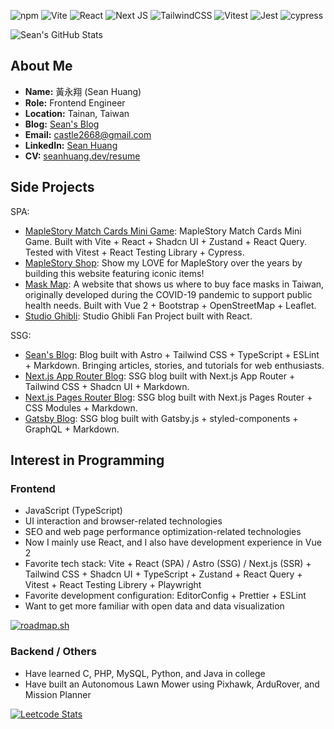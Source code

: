 ![npm](https://img.shields.io/badge/NPM-%23CB3837.svg?style=for-the-badge&logo=npm&logoColor=white)
![Vite](https://img.shields.io/badge/vite-%23646CFF.svg?style=for-the-badge&logo=vite&logoColor=white)
![React](https://img.shields.io/badge/react-%2320232a.svg?style=for-the-badge&logo=react&logoColor=%2361DAFB)
![Next JS](https://img.shields.io/badge/Next-black?style=for-the-badge&logo=next.js&logoColor=white)
![TailwindCSS](https://img.shields.io/badge/tailwindcss-%2338B2AC.svg?style=for-the-badge&logo=tailwind-css&logoColor=white)
![Vitest](https://img.shields.io/badge/-Vitest-252529?style=for-the-badge&logo=vitest&logoColor=FCC72B)
![Jest](https://img.shields.io/badge/-jest-%23C21325?style=for-the-badge&logo=jest&logoColor=white)
![cypress](https://img.shields.io/badge/-cypress-%23E5E5E5?style=for-the-badge&logo=cypress&logoColor=058a5e)

![Sean's GitHub Stats](https://github-readme-stats.vercel.app/api?username=castle2668&theme=react)

## About Me

* **Name:** 黃永翔 (Sean Huang)
* **Role:** Frontend Engineer
* **Location:** Tainan, Taiwan
* **Blog:** [Sean's Blog](https://www.seanhuang.dev)
* **Email:** castle2668@gmail.com
* **LinkedIn:** [Sean Huang](https://www.linkedin.com/in/sean-huang-tw/)
* **CV:** [seanhuang.dev/resume](https://www.seanhuang.dev/resume)

## Side Projects

SPA:

* [MapleStory Match Cards Mini Game](https://github.com/castle2668/maplestory-match-cards-minigame): MapleStory Match Cards Mini Game. Built with Vite + React + Shadcn UI + Zustand + React Query. Tested with Vitest + React Testing Library + Cypress.
* [MapleStory Shop](https://github.com/castle2668/maplestory-shop): Show my LOVE for MapleStory over the years by building this website featuring iconic items!
* [Mask Map](https://github.com/castle2668/mask-map): A website that shows us where to buy face masks in Taiwan, originally developed during the COVID-19 pandemic to support public health needs. Built with Vue 2 + Bootstrap + OpenStreetMap + Leaflet.
* [Studio Ghibli](https://github.com/castle2668/studio-ghibli): Studio Ghibli Fan Project built with React.

SSG:

* [Sean's Blog](https://github.com/castle2668/astro-blog): Blog built with Astro + Tailwind CSS + TypeScript + ESLint + Markdown. Bringing articles, stories, and tutorials for web enthusiasts.
* [Next.js App Router Blog](https://github.com/castle2668/next-app-router-blog): SSG blog built with Next.js App Router + Tailwind CSS + Shadcn UI + Markdown.
* [Next.js Pages Router Blog](https://github.com/castle2668/next-pages-router-blog): SSG blog built with Next.js Pages Router + CSS Modules + Markdown.
* [Gatsby Blog](https://github.com/castle2668/gatsby-blog): SSG blog built with Gatsby.js + styled-components + GraphQL + Markdown.

## Interest in Programming

### Frontend

* JavaScript (TypeScript)
* UI interaction and browser-related technologies
* SEO and web page performance optimization-related technologies
* Now I mainly use React, and I also have development experience in Vue 2
* Favorite tech stack: Vite + React (SPA) / Astro (SSG) / Next.js (SSR) + Tailwind CSS + Shadcn UI + TypeScript + Zustand + React Query + Vitest + React Testing Librery + Playwright
* Favorite development configuration: EditorConfig + Prettier + ESLint
* Want to get more familiar with open data and data visualization

[![roadmap.sh](https://roadmap.sh/card/wide/65fbda486deb533d6e0244c9?variant=dark)](https://roadmap.sh)

### Backend / Others

* Have learned C, PHP, MySQL, Python, and Java in college
* Have built an Autonomous Lawn Mower using Pixhawk, ArduRover, and Mission Planner

[![Leetcode Stats](https://leetcard.jacoblin.cool/castle2668?theme=unicorn&font=Paprika&ext=activity&hide=ranking)](https://leetcode.com/castle2668)
